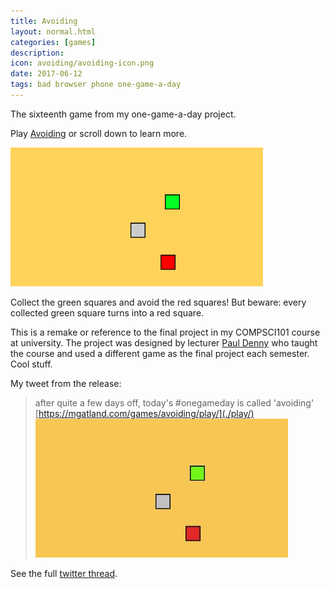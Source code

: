 ```yaml
---
title: Avoiding
layout: normal.html
categories: [games]
description:
icon: avoiding/avoiding-icon.png
date: 2017-06-12
tags: bad browser phone one-game-a-day
---
```

The sixteenth game from my one-game-a-day project.

Play [Avoiding](./play/) or scroll down to learn more.

![Avoiding screenshot](./avoiding.png)

Collect the green squares and avoid the red squares! But beware: every collected green square turns into a red square.

This is a remake or reference to the final project in my COMPSCI101 course at university. The project was designed by lecturer [Paul Denny](https://www.cs.auckland.ac.nz/~paul/) who taught the course and used a different game as the final project each semester. Cool stuff.

My tweet from the release:

> after quite a few days off, today's #onegameday is called 'avoiding' [https://mgatland.com/games/avoiding/play/](./play/)<br>
> ![](./avoiding-tweet.jpg)

See the full [twitter thread](https://twitter.com/mgatland/status/874232996114518017).
